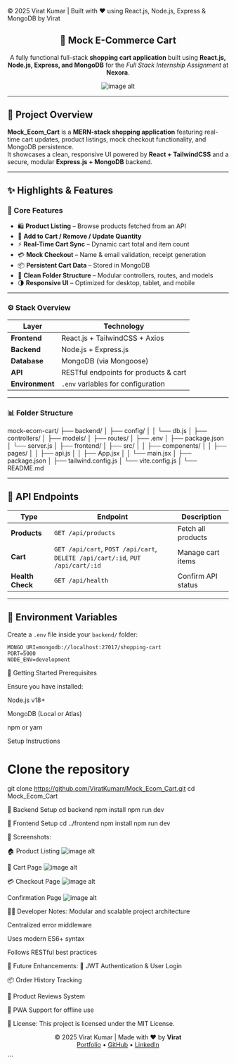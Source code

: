 <p align="left">
  © 2025 Virat Kumar | Built with ❤️ using React.js, Node.js, Express & MongoDB by Virat
</p>

<div align="center">
  <h2>🛒 Mock E-Commerce Cart</h2>
  <p>
    A fully functional full-stack <strong>shopping cart application</strong> built using <strong>React.js, Node.js, Express, and MongoDB</strong> for the <em>Full Stack Internship Assignment</em> at <strong>Nexora</strong>.
  </p>

  ![image alt](https://github.com/ViratKumarr/Mock_Ecom_Cart/blob/872cf6cfd8216a4297f3f5759b1391907271d292/Screenshot%202025-10-30%20163545.png)
</div>

---

## 📌 Project Overview

**Mock_Ecom_Cart** is a **MERN-stack shopping application** featuring real-time cart updates, product listings, mock checkout functionality, and MongoDB persistence.  
It showcases a clean, responsive UI powered by **React + TailwindCSS** and a secure, modular **Express.js + MongoDB** backend.

---

## ✨ Highlights & Features

### 🧩 Core Features
- 🛍️ **Product Listing** – Browse products fetched from an API  
- 🛒 **Add to Cart / Remove / Update Quantity**  
- ⚡ **Real-Time Cart Sync** – Dynamic cart total and item count  
- 💳 **Mock Checkout** – Name & email validation, receipt generation  
- 📦 **Persistent Cart Data** – Stored in MongoDB  
- 🧱 **Clean Folder Structure** – Modular controllers, routes, and models  
- 🌗 **Responsive UI** – Optimized for desktop, tablet, and mobile  

---

### ⚙️ Stack Overview

| Layer | Technology |
|-------|-------------|
| **Frontend** | React.js + TailwindCSS + Axios |
| **Backend** | Node.js + Express.js |
| **Database** | MongoDB (via Mongoose) |
| **API** | RESTful endpoints for products & cart |
| **Environment** | `.env` variables for configuration |

---

### 📊 Folder Structure

mock-ecom-cart/
├── backend/
│ ├── config/
│ │ └── db.js
│ ├── controllers/
│ ├── models/
│ ├── routes/
│ ├── .env
│ ├── package.json
│ └── server.js
│
├── frontend/
│ ├── src/
│ │ ├── components/
│ │ ├── pages/
│ │ ├── api.js
│ │ ├── App.jsx
│ │ └── main.jsx
│ ├── package.json
│ ├── tailwind.config.js
│ └── vite.config.js
│
└── README.md

---

## 🧠 API Endpoints

| Type | Endpoint | Description |
|------|-----------|-------------|
| **Products** | `GET /api/products` | Fetch all products |
| **Cart** | `GET /api/cart`, `POST /api/cart`, `DELETE /api/cart/:id`, `PUT /api/cart/:id` | Manage cart items |
| **Health Check** | `GET /api/health` | Confirm API status |

---

## 🧰 Environment Variables

Create a `.env` file inside your `backend/` folder:

```env
MONGO_URI=mongodb://localhost:27017/shopping-cart
PORT=5000
NODE_ENV=development
```

🚀 Getting Started
Prerequisites

Ensure you have installed:

Node.js v18+

MongoDB (Local or Atlas)

npm or yarn

Setup Instructions

# Clone the repository
git clone https://github.com/ViratKumarr/Mock_Ecom_Cart.git
cd Mock_Ecom_Cart

🧩 Backend Setup
cd backend
npm install
npm run dev

🎨 Frontend Setup
cd ../frontend
npm install
npm run dev

📸 Screenshots:

🏠 Product Listing
![image alt](https://github.com/ViratKumarr/Mock_Ecom_Cart/blob/872cf6cfd8216a4297f3f5759b1391907271d292/Screenshot%202025-10-30%20163545.png)

🛒 Cart Page
![image alt](https://github.com/ViratKumarr/Mock_Ecom_Cart/blob/2520aacb2b0f3620e4363d525bd71341d1de2bb8/Screenshot%202025-10-30%20163608.png)

💳 Checkout Page
![image alt](https://github.com/ViratKumarr/Mock_Ecom_Cart/blob/1b2f72166e47be5c694161e601a3216ae86c2f7a/Screenshot%202025-10-30%20164454.png)

Confirmation Page
![image alt](https://github.com/ViratKumarr/Mock_Ecom_Cart/blob/903facf1636ca03fe25ff1ce6505527ec4acdb8a/Screenshot%202025-10-30%20163647.png)

🧑‍💻 Developer Notes:
Modular and scalable project architecture

Centralized error middleware

Uses modern ES6+ syntax

Follows RESTful best practices

🧠 Future Enhancements:
🔐 JWT Authentication & User Login

📦 Order History Tracking

💬 Product Reviews System

📱 PWA Support for offline use

📜 License:
This project is licensed under the MIT License.

<p align="center"> © 2025 Virat Kumar | Made with ❤️ by <strong>Virat</strong><br/> <a href="https://virat-portfolio-personal.vercel.app">Portfolio</a> • <a href="https://github.com/ViratKumarr">GitHub</a> • <a href="https://www.linkedin.com/in/viratkumar04/">LinkedIn</a> </p> ```

